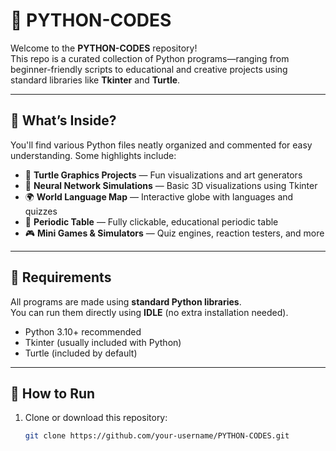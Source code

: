 # 🐍 PYTHON-CODES

Welcome to the **PYTHON-CODES** repository!  
This repo is a curated collection of Python programs—ranging from beginner-friendly scripts to educational and creative projects using standard libraries like **Tkinter** and **Turtle**.

---

## 📁 What’s Inside?

You'll find various Python files neatly organized and commented for easy understanding. Some highlights include:

- 🎨 **Turtle Graphics Projects** — Fun visualizations and art generators  
- 🧠 **Neural Network Simulations** — Basic 3D visualizations using Tkinter  
- 🌍 **World Language Map** — Interactive globe with languages and quizzes  
- 🧪 **Periodic Table** — Fully clickable, educational periodic table  
- 🎮 **Mini Games & Simulators** — Quiz engines, reaction testers, and more

---

## 🔧 Requirements

All programs are made using **standard Python libraries**.  
You can run them directly using **IDLE** (no extra installation needed).

- Python 3.10+ recommended
- Tkinter (usually included with Python)
- Turtle (included by default)

---

## 🚀 How to Run

1. Clone or download this repository:
   ```bash
   git clone https://github.com/your-username/PYTHON-CODES.git
